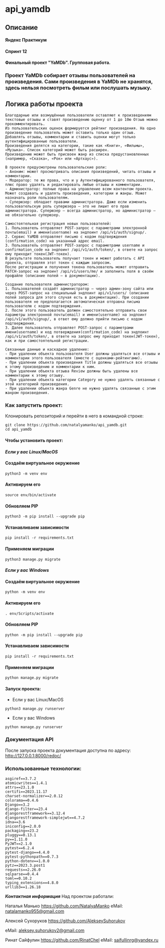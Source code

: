 # api_yamdb
## Описание
#### Яндекс Практикум
#### Спринт 12
#### Финальный проект "YaMDb". Групповая работа.

### Проект YaMDb собирает отзывы пользователей на произведения. Сами произведения в YaMDb не хранятся, здесь нельзя посмотреть фильм или послушать музыку.

## Логика работы проекта
```
Благодарные или возмущённые пользователи оставляют к произведениям текстовые отзывы и ставят произведению оценку от 1 до 10ю Отзыв можно прокомментировать.
Из пользовательских оценок формируется рейтинг произведения. На одно произведение пользователь может оставить только один отзыв.
Добавлять отзывы, комментарии и ставить оценки могут только аутентифицированные пользователи.
Произведения делятся на категории, такие как «Книги», «Фильмы», «Музыка». Список категорий может быть расширен.
Произведению может быть присвоен жанр из списка предустановленных (например, «Сказка», «Рок» или «Артхаус»). 

В проекте предусмотрены пользовательские роли:
- Аноним: может просматривать описания произведений, читать отзывы и комментарии.
- Модератор: те же права, что и у Аутентифицированного пользователя, плюс право удалять и редактировать любые отзывы и комментарии.
- Администратор: полные права на управление всем контентом проекта. Может создавать и удалять произведения, категории и жанры. Может назначать роли пользователям.
- Суперюзер: обладает правами администратора. Даже если изменить пользовательскую роль суперюзера — это не лишит его прав администратора. Суперюзер — всегда администратор, но администратор — не обязательно суперюзер.

Самостоятельная регистрация новых пользователей:
1. Пользователь отправляет POST-запрос с параметрами электронной почты(email) и имени(username) на эндпоинт /api/v1/auth/signup/.
2. Сервис YaMDB отправляет письмо с кодом подтверждения (confirmation_code) на указанный адрес email.
3. Пользователь отправляет POST-запрос с параметрами username и confirmation_code на эндпоинт /api/v1/auth/token/, в ответе на запрос ему приходит токен(JWT-токен).
В результате пользователь получает токен и может работать с API проекта, отправляя этот токен с каждым запросом. 
После регистрации и получения токена пользователь может отправить PATCH-запрос на эндпоинт /api/v1/users/me/ и заполнить поля в своём профайле (описание полей — в документации).

Создание пользователя администратором:
1. Пользователей создаёт администратор — через админ-зону сайта или через POST-запрос на специальный эндпоинт api/v1/users/ (описание полей запроса для этого случая есть в документации). При создании пользователя не предполагается автоматическая отправка письма пользователю с кодом подтверждения. 
2. После этого пользователь должен самостоятельно отправить свои параметры электронной почты(email) и имени(username) на эндпоинт /api/v1/auth/signup/, в ответ ему должно прийти письмо с кодом подтверждения.
3. Далее пользователь отправляет POST-запрос с параметрами имени(username) и код потверждения(confirmation_code) на эндпоинт /api/v1/auth/token/, в ответе на запрос ему приходит токен(JWT-токен), как и при самостоятельной регистрации.

Связанные данные и каскадное удаление:
- При удалении объекта пользователя User должны удаляться все отзывы и комментарии этого пользователя (вместе с оценками-рейтингами).
- При удалении объекта произведения Title должны удаляться все отзывы к этому произведению и комментарии к ним.
- При удалении объекта отзыва Review должны быть удалены все комментарии к этому отзыву.
- При удалении объекта категории Category не нужно удалять связанные с этой категорией произведения.
- При удалении объекта жанра Genre не нужно удалять связанные с этим жанром произведения.
```
### Как запустить проект:

Клонировать репозиторий и перейти в него в командной строке:

```
git clone https://github.com/natalyamanko/api_yamdb.git
cd api_yamdb
```

#### Чтобы установить проект:

#### *Если у вас Linux/MacOS*
#### Создаём виртуальное окружение
```
python3 -m venv env
```
#### Активируем его
```
source env/bin/activate
```
#### Обновляем PIP
```
python3 -m pip install --upgrade pip
```
#### Устанавливаем зависимости
```
pip install -r requirements.txt
```
#### Применяем миграции
```
python3 manage.py migrate
```

#### *Если у вас Windows*

#### Создаём виртуальное окружение
```
python -m venv env
```
#### Активируем его
```
. env/Scripts/activate
```
#### Обновляем PIP
```
python -m pip install --upgrade pip
```
#### Устанавливаем зависимости
```
pip install -r requirements.txt
```
#### Применяем миграции
```
python manage.py migrate
```
#### Запуск проекта:
* Если у вас Linux/MacOS
```
python3 manage.py runserver
```
* Если у вас Windows
```
python manage.py runserver
```
### Документация API
После запуска проекта документация доступна по адресу:
http://127.0.0.1:8000/redoc/
### Использованные технологии:
```
asgiref==3.7.2
atomicwrites==1.4.1
attrs==23.1.0
certifi==2023.11.17
charset-normalizer==2.0.12
colorama==0.4.6
Django==3.2
django-filter==23.4
djangorestframework==3.12.4
djangorestframework-simplejwt==4.7.2
idna==3.6
iniconfig==2.0.0
packaging==23.2
pluggy==0.13.1
py==1.11.0
PyJWT==2.1.0
pytest==6.2.4
pytest-django==4.4.0
pytest-pythonpath==0.7.3
python-dotenv==1.0.0
pytz==2023.3.post1
requests==2.26.0
sqlparse==0.4.4
toml==0.10.2
typing_extensions==4.8.0
urllib3==1.26.18

```
**_Контактная информация_**
Над проектом работали:

Наталья Манько
https://github.com/NatalyaManko
eMail: natalamanko955@gmail.com

Алексей Сухоруков
https://github.com/AlekseySuhorukov

eMail: aleksey.suhorukov2@gmail.com

Ринат Сайфулин
https://github.com/RinatChel 
eMail: saifullinrg@yandex.ru